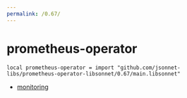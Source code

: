 ```yaml
---
permalink: /0.67/
---
```


# prometheus-operator

```jsonnet
local prometheus-operator = import "github.com/jsonnet-libs/prometheus-operator-libsonnet/0.67/main.libsonnet"
```



* [monitoring](monitoring/index.md)